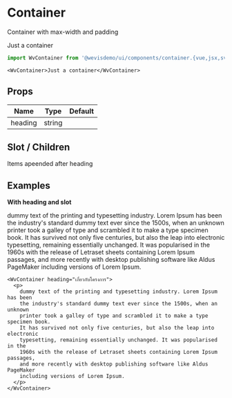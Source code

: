 # Container

Container with max-width and padding

<WvContainer>Just a container</WvContainer>

```js
import WvContainer from '@wevisdemo/ui/components/container.{vue,jsx,svelte}';
```

```vue
<WvContainer>Just a container</WvContainer>
```

## Props

| Name    | Type   | Default |
| ------- | ------ | ------- |
| heading | string |         |

## Slot / Children

Items apeended after heading

## Examples

**With heading and slot**

<WvContainer heading="เกี่ยวกับโครงการ">
  <p>
    dummy text of the printing and typesetting industry. Lorem Ipsum has been the industry's standard dummy text ever since the 1500s, when an unknown printer took a galley of type and scrambled it to make a type specimen book. It has survived not only five centuries, but also the leap into electronic typesetting, remaining essentially unchanged. It was popularised in the 1960s with the release of Letraset sheets containing Lorem Ipsum passages, and more recently with desktop publishing software like Aldus PageMaker including versions of Lorem Ipsum.
  </p>
</WvContainer>

```vue
<WvContainer heading="เกี่ยวกับโครงการ">
  <p>
    dummy text of the printing and typesetting industry. Lorem Ipsum has been
    the industry's standard dummy text ever since the 1500s, when an unknown
    printer took a galley of type and scrambled it to make a type specimen book.
    It has survived not only five centuries, but also the leap into electronic
    typesetting, remaining essentially unchanged. It was popularised in the
    1960s with the release of Letraset sheets containing Lorem Ipsum passages,
    and more recently with desktop publishing software like Aldus PageMaker
    including versions of Lorem Ipsum.
  </p>
</WvContainer>
```
